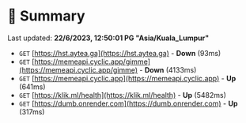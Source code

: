 # 📖 Summary
Last updated: **22/6/2023, 12:50:01 PG "Asia/Kuala_Lumpur"**

- `GET` [https://hst.aytea.ga](https://hst.aytea.ga) - **Down** (93ms)
- `GET` [https://memeapi.cyclic.app/gimme](https://memeapi.cyclic.app/gimme) - **Down** (4133ms)
- `GET` [https://memeapi.cyclic.app](https://memeapi.cyclic.app) - **Up** (641ms)
- `GET` [https://klik.ml/health](https://klik.ml/health) - **Up** (5482ms)
- `GET` [https://dumb.onrender.com](https://dumb.onrender.com) - **Up** (317ms)
